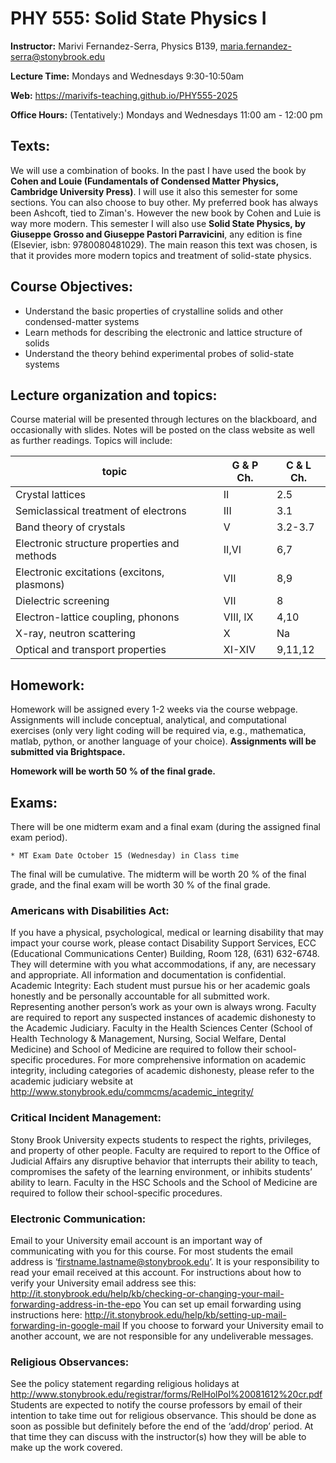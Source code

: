 # PHY 555: Solid State Physics I

**Instructor:** Marivi Fernandez-Serra, Physics B139, maria.fernandez-serra@stonybrook.edu

**Lecture Time:** Mondays and Wednesdays 9:30-10:50am

**Web:** https://marivifs-teaching.github.io/PHY555-2025

**Office Hours:**
(Tentatively:) Mondays and Wednesdays 11:00 am - 12:00 pm


## Texts:
We will use a combination of books. In the past I have used the book by **Cohen and Louie (Fundamentals of Condensed Matter Physics, Cambridge University Press)**. I will use it also this semester for some sections. You can also choose to buy other. My preferred book has always been Ashcoft, tied to Ziman's. However the new book by Cohen and Luie is way more modern. This semester I will also use **Solid State Physics, by Giuseppe Grosso and Giuseppe Pastori
Parravicini**, any edition is fine (Elsevier, isbn: 9780080481029). The main reason this text was chosen, is that it provides more modern topics and treatment of solid-state
physics.


## Course Objectives:
* Understand the basic properties of crystalline solids and other condensed-matter systems
* Learn methods for describing the electronic and lattice structure of solids
* Understand the theory behind experimental probes of solid-state systems

## Lecture organization and topics:
Course material will be presented through lectures on the blackboard, and occasionally with slides. Notes
will be posted on the class website as well as further readings. Topics will include:


topic | G & P Ch. | C & L Ch.
------|-----------|---------
Crystal lattices | II | 2.5
Semiclassical treatment of electrons | III | 3.1  
Band theory of crystals | V | 3.2-3.7
Electronic structure properties and methods | II,VI | 6,7
Electronic excitations (excitons, plasmons) | VII | 8,9
Dielectric screening | VII | 8
Electron-lattice coupling, phonons | VIII, IX | 4,10
X-ray, neutron scattering | X | Na
Optical and transport properties | XI-XIV | 9,11,12


## Homework:
Homework will be assigned every 1-2 weeks via the course webpage. Assignments will include conceptual,
analytical, and computational exercises (only very light coding will be required via, e.g., mathematica,
matlab, python, or another language of your choice). **Assignments will be submitted via Brightspace.**

**Homework will be worth 50 % of the final grade.**

## Exams:
There will be one midterm exam  and a final exam (during the assigned final exam period).
	
	* MT Exam Date October 15 (Wednesday) in Class time

The final will be cumulative. The midterm will be worth 20 % of the final grade, and the final
exam will be worth 30 % of the final grade.

### Americans with Disabilities Act:
If you have a physical, psychological, medical or learning disability that may impact your course work, please
contact Disability Support Services, ECC (Educational Communications Center) Building, Room 128, (631)
632-6748. They will determine with you what accommodations, if any, are necessary and appropriate. All
information and documentation is confidential.
Academic Integrity:
Each student must pursue his or her academic goals honestly and be personally accountable for all submitted
work. Representing another person’s work as your own is always wrong. Faculty are required to report
any suspected instances of academic dishonesty to the Academic Judiciary. Faculty in the Health Sciences
Center (School of Health Technology & Management, Nursing, Social Welfare, Dental Medicine) and School
of Medicine are required to follow their school-specific procedures. For more comprehensive information
on academic integrity, including categories of academic dishonesty, please refer to the academic judiciary
website at http://www.stonybrook.edu/commcms/academic_integrity/


### Critical Incident Management:
Stony Brook University expects students to respect the rights, privileges, and property of other people.
Faculty are required to report to the Office of Judicial Affairs any disruptive behavior that interrupts
their ability to teach, compromises the safety of the learning environment, or inhibits students’ ability to
learn. Faculty in the HSC Schools and the School of Medicine are required to follow their school-specific
procedures.


### Electronic Communication:
Email to your University email account is an important way of communicating with you for this course.
For most students the email address is ‘firstname.lastname@stonybrook.edu’. It is your responsibility to
read your email received at this account. For instructions about how to verify your University email address
see this:
http://it.stonybrook.edu/help/kb/checking-or-changing-your-mail-forwarding-address-in-the-epo
You can set up email forwarding using instructions here:
http://it.stonybrook.edu/help/kb/setting-up-mail-forwarding-in-google-mail
If you choose to forward your University email to another account, we are not responsible for any undeliverable messages.

### Religious Observances:
See the policy statement regarding religious holidays at
http://www.stonybrook.edu/registrar/forms/RelHolPol%20081612%20cr.pdf
Students are expected to notify the course professors by email of their intention to take time out for religious
observance. This should be done as soon as possible but definitely before the end of the ‘add/drop’ period.
At that time they can discuss with the instructor(s) how they will be able to make up the work covered.